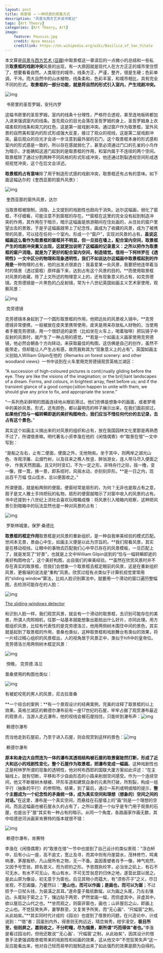 ```yaml
---
layout: post
title: 取景框 → 一种风景的观看方式
description: "风景与西方艺术读书笔记"
tags: [Art Theory]
categories: [Art Theory, Art]
image:
    feature: Poussin.jpg
    credit: Apse mosaic
    creditlink: https://en.wikipedia.org/wiki/Basilica_of_San_Vitale
---
```


本文算是[风景与西方艺术 (豆瓣)](https://link.zhihu.com/?target=https%3A//book.douban.com/subject/25795774/)中取景框这一章读后的一点微小的总结和一些私货**取景框的戏剧冲突**风景的出现，有一大原因就是现代人在方方正正的城市里住惯了，想要看看自然。人类居住的城市，线条方正，严谨，整齐，很是生硬；色彩单调，干冷。而大自然中的山水植物，线条柔和，色彩丰富，和城市相比，具有完全不同的形式。**取景框的一部分功能，就是将自然的形式引入室内，产生戏剧冲突。**

<!-- more -->

![img](https://pic3.zhimg.com/c61956bd79145f56dcbf1aa2919c2a12_b.jpg)

​                      书房里的圣哲罗姆，安托内罗

这幅书房里的圣哲罗姆，室内的线条十分理性，严格符合透视，甚至连地板砖都加入进来强调室内的线条。首先观众的目光会落在圣哲罗姆的身上，圣哲罗姆身上衣褶柔软的线条和突兀的红色，这是第一层戏剧冲突。通过窗户作为取景框，室外风景的自然美和室内的形式形成强大反差，接过了观众的视线，这是第二层戏剧冲突。最后观众的目光才会进一步注意到最外层的石门，这个取景框本身的形式感和室内的形式感是一致的，所以存在感就弱化了，甚至必须通过门口的孔雀的小鸟作为暗示，才能确知这道门起到的是取景框的作用，和室内属于不连续的两个空间。取景框除了通过分割两种不同风格的形式形成冲突，他还通过割裂透视空间形成透视视觉冲突，这个在后文会详述。


**取景框的占有意味**除了用于制造形式感的戏剧冲突，取景框还有占有的意味。如下面这幅达尔的《奎西亚那的窗外风景》：

![img](https://pic4.zhimg.com/ca8806bee0fcf8b4bf3f6156954e0c2b_b.jpg)

​                        奎西亚那的窗外风景，达尔

当取景框被限制，消隐，上文提到的戏剧性也趋向于消失。达尔这幅画，弱化了窗框，不仔细看，可能注意不到窗框的存在。**窗框在这里的完全没有起到制造冲突的作用，其作用在于暗示，暗示这幅画是旅游期间在住处画的，从住处的窗户里望出去的景致，于是乎这幅画就带上了纪念性，画成为了收藏的风景，成为了被携带的风景，可以挂在任何一个室内，形成一个“窗户”，实现对风景的占有。**虽说这幅画这么看作为取景框的窗框并不明显，但一旦挂在墙上，配合室内空间，取景框产生的戏剧冲突重又出现，这就更加说明了这幅画的记录意义：之所以把作为取景框的窗户消隐，就是为了更好的配合室内空间，制造错觉。借用一下柯林罗在《透明性》一文中区分的物理和现象透明性，我们不如说达尔这幅画中取景框起到的作用是**一种物理的占有，他的出发点很直白：我喜爱某一处风景，我要把他连带着当时的情景（透过窗框）原样画下来，达到占有这个风景的目的。**而使用取景框对风景的收藏，除了上文所述的物理意义上的，还有现象意义的占有，如克劳德镜。克劳德镜是一片黑色的凸反射镜，常为十八世纪英国如画主义艺术家使用，观察风景：

![img](https://pic3.zhimg.com/33568d3763fc2a3ed1545cc760298036_b.jpg)

​		                        克劳德镜

克劳德镜本身起到了一个圆形取景框的作用，他把远处的风景收入镜中。**克劳德镜非常便携，一般被放在皮夹里携带使用，皮夹是用来存放私人财物的，当使用者手握克劳德镜，用一个很舒适的姿势（比如坐在火车上，喝着咖啡）把玩镜子中反射的风景时，就产生了一种占用的感觉。**若是一个如画主义画家使用克劳德镜，他必然会朝各个方向转动，来获取最佳的构图，这仿佛是自己的创作，虽然不能带走，但却能让人产生占有感，故而我称其为“现象意义上的占有”。英国如画主义创始人William
Gilpin在他的《Remarks on forest scenery: and
other woodland views》一书中谈到在火车里用克劳德镜观赏英格兰湖区：

“A succession of high-coloured pictures is conti∣nually gliding before the eye. They are like the visions of the imagination; or the bril∣liant landscapes of a dream. Forms, and colours, in brightest array, fleet before us; and if the transient glance of a good compo∣sition happen to unite with them, we should give any price to fix, and appropriate the scene.”

“一系列色彩鲜明的图画连续地从眼前滑过。他们仿佛是想象中的画面，或者梦境中的美妙风景。形式，还有颜色，都以最明亮的样子展示出来，在我们面前掠过。**如果他们恰与一幅转瞬即逝的美好构图吻合，我们应当不惜任何代价的去记录，去占有这个景色**。”

其实这个如画主义搞出来的对风景的组织和占有，放在我国园林文化里那是再熟悉不过了，所谓借景嘛。明代著名小资李渔在他的《闲情偶寄》中“取景在借”一文中写到：

“是船之左右，止有二便面，便面之外，无他物矣。坐于其中，则两岸之湖光山色、寺观浮屠、云烟竹树，以及往来之樵人牧竖、醉翁游女，连人带马尽入便面之中，
作我天然图画。且又时时变幻，不为一定之形。非特舟行之际，摇一橹，变一像，撑一篙，换一景，即系缆时，风摇水动，亦刻刻异形。**是一日之内，现出百千万幅
佳山佳水，总以便面收之。”

所谓便面，就是船两侧的便窗。便窗经常是扇形的，为何？无非也是取占有之意，扇子是文人雅士手持把玩的私物，扇形的便窗就暗示了对窗中收入的风景的占有。书中还提到十八世纪上流社会喜欢玩暗箱成像：将风景引入暗箱内观察，这种把风景引到暗箱中的玩法显然也是一种对风景的占有：

![img](https://pic3.zhimg.com/672467f6c7816f33e3ee6103e2831bf6_b.jpg)         

​                      罗斯林城堡，保罗·桑德比

**取景框的框定作用**取景框是对风景的重新组织，是一种自我审美经验的模式匹配。世间本无景，景由心中生，如画主义便是以此为宗旨的。**我们观看风景，其实是在移动视线，让眼中的事物去匹配我们心中早已存在的风景模板，一旦匹配上了，就是发现了“好景”，也就是上文中William Gilpin说到的“恰与一幅转瞬即逝的美好构图吻合”，这个美好构图，出自我们的审美经验。**虽然在欣赏风景时并不存在真实的取景框，但我们会想象一个取景框去框定眼前的风景，这是在重新组织风景，更极端的说法是“重构”风景。欣赏过程有点类似于计算机视觉里常用的“sliding window”算法，比如人脸识别算法中，就要用一个滑动的窗口遍历整幅图，去检测可能存在的人脸：

![img](https://pic2.zhimg.com/509407b69fed5719307cd13662c8bd91_b.png)

[The sliding-windows detector](https://zhuanlan.zhihu.com/Sliding-Windows%20Detection)

和识别人脸一样，我们观赏风景，就会有一个滑动的取景框，去识别可能存在的美景，所谓人肉照相机，往那一站基本就能想象出能拍出什么好片，亦同此理。用方框组织风景，比较有代表性的是克劳德洛兰，他用两侧树木围住中间的景色，其实就是起到了取景框的作用，普桑也类似，这种取景框和戏剧舞台有类似的效果，将一片经过精心组织的风景框出，人的视角居于风景正中，类似于hifi中的皇帝位。克劳德洛兰用两侧树木框定风景：

![img](https://pic2.zhimg.com/123b4ff6fca2fef4f758498cf2f008e1_b.jpg)   

​                        傍晚， 克劳德.洛兰 

普桑使用的构图也类似：

![img](https://pic4.zhimg.com/1e39ff48646c9117c34f94730aecf007_b.jpg)                                          

有被蛇咬死的男人的风景，尼古拉普桑

**一个综合的案例：**有一个景观设计的经典案例，完美的诠释了取景框的以上效果。英格兰湖区的赖德尔瀑布前有一座17世纪的石屋，牢牢占据了观赏瀑布最近的观景点，当游人走近瀑布，他的视线会被石屋挡住，只能听到瀑布声：![img](https://pic1.zhimg.com/ef7946f4ab918ed7e8f41632d62834b0_b.jpg)       

​                      			赖德尔瀑布 

 而当他走到石屋前，乃至于进入石屋，则会观赏到这样的景色：![img](https://pic3.zhimg.com/542506d8ba9344e1b1a2fd68251f8136_b.png)     

​                           		赖德尔瀑布


**原本和身边大自然连为一体的瀑布其透视结构被石屋的取景窗陡然打断，形成了近大和远小的戏剧性变化，整个石屋作为取景框，把瀑布变成一幅画**。这种戏剧性也正是柯林罗所谓的现象的透明性，他对柯布西耶的国联大厦方案如此评述：“在主轴线上，就有切断，平移和不少自由形态的小路来削弱空间感受。作为一个连续空间，他又不断被树木植被、环形车道和建筑自身的元素所打破，所割裂，构成一组平行（抽象的平行）的参照物。结果，到了最后，通过一系列或明或暗的提示，**整个主题成为一个纪念性的矛盾统一体，成为真实空间和理想（想象的）空间之间的对话。**”在这里，瀑布是一个真实空间，而悬挂在石屋墙上的”画“则是一个理想的空间。而且这幅画也被石屋永久的占有了，之所以要造一个似乎是专门用于观景的石屋，也是出于”屋“其实有一种占有的暗示。从同一个角度，各路画家作画无数，其中哈德逊河派画家肯赛特的版本就很不错：

![img](https://pic1.zhimg.com/8fc1a493d5c30b3da2e4d06a1fd3235c_b.jpg)        

​                       赖德尔瀑布，肯赛特

李渔在《闲情偶寄》的“取景在借”一节中也提到了自己设计的类似景观：“浮白轩中，后有小山一座，高不逾丈，宽止及寻，而其中则有丹崖碧水，茂林修竹，鸣禽响瀑，茅屋板桥，凡山居所有之物，无一不备。盖因善塑者肖予一像，神气宛然，又因予号笠翁，顾名思义，而为把钓之形。予思既执纶竿，必当坐之矶上，有石不可无水，有水不可无山，有山有水，不可无笠翁息钓归休之地，遂营此窟以居之。是此山原为像设，初无意于为窗也。后见其物小而蕴大，有“须弥芥子”之义，尽日坐观，不忍阖牖，乃瞿然曰：“**是山也，而可以作画；是画也，而可以为窗**；不过损予一日杖头钱，为装潢之具耳。”遂命童子裁纸数幅，以为画之头尾，乃左右镶边。头尾贴于窗之上下，镶边贴于两旁，俨然堂画一幅，而但虚其中。非虚其中，欲以屋后之山代之也。**坐而观之，则窗非窗也，画也；山非屋后之山，即画上之山也。不觉狂笑失声，妻孥群至，又复笑予所笑，而“无心画”、“尺幅窗”之制，从此始矣。”**其实同时代计成的《园冶》也提到了借景的问题，在兴造论中，计成说到：““借”者：园虽别内外，得景则无拘远近，晴峦耸秀，绀宇凌空，**极目所至，俗则屏之，嘉则收之，不分町疃，尽为烟景，斯所谓“巧而得体”者也。**”李渔是看过园冶的，但他还敢说“'无心画'、'尺幅窗'之制，从此始矣“，因其设计的借景手法更强调取景框带来的戏剧性和如画的效果，这从他文中”不觉狂笑失声“这一反应能看出来，他对自己轻而易举的就制造出来了如此强烈的效果是颇为自得的。




